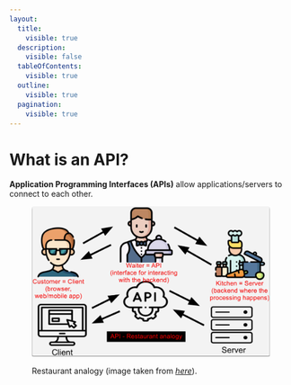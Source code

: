 ```yaml
---
layout:
  title:
    visible: true
  description:
    visible: false
  tableOfContents:
    visible: true
  outline:
    visible: true
  pagination:
    visible: true
---
```


# What is an API?

**Application Programming Interfaces (APIs)** allow applications/servers to connect to each other.

<figure><img src="../../../.gitbook/assets/api_restaurant_analogy.png" alt=""><figcaption><p>Restaurant analogy (image taken from <a href="https://academy.postman.com/path/api-beginner/what-is-an-api-1/40752"><em>here</em></a>).</p></figcaption></figure>

